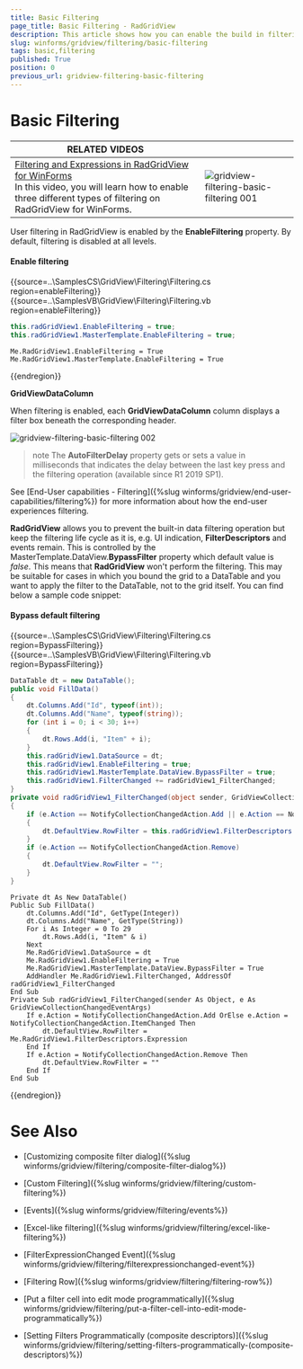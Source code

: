 ```yaml
---
title: Basic Filtering
page_title: Basic Filtering - RadGridView
description: This article shows how you can enable the build in filtering functionality. 
slug: winforms/gridview/filtering/basic-filtering
tags: basic,filtering
published: True
position: 0
previous_url: gridview-filtering-basic-filtering
---
```


# Basic Filtering

| RELATED VIDEOS |  |
| ------ | ------ |
|[Filtering and Expressions in RadGridView for WinForms](http://www.telerik.com/videos/winforms/filtering-and-expressions-in-radgridview-for-winforms)<br>In this video, you will learn how to enable three different types of filtering on RadGridView for WinForms.|![gridview-filtering-basic-filtering 001](images/gridview-filtering-basic-filtering001.png)|

User filtering in RadGridView is enabled by the __EnableFiltering__ property. By default, filtering is disabled at all levels.

#### Enable filtering

{{source=..\SamplesCS\GridView\Filtering\Filtering.cs region=enableFiltering}} 
{{source=..\SamplesVB\GridView\Filtering\Filtering.vb region=enableFiltering}} 

````C#
this.radGridView1.EnableFiltering = true;
this.radGridView1.MasterTemplate.EnableFiltering = true;

````
````VB.NET
Me.RadGridView1.EnableFiltering = True
Me.RadGridView1.MasterTemplate.EnableFiltering = True

````

{{endregion}} 

__GridViewDataColumn__

When filtering is enabled, each __GridViewDataColumn__ column displays a filter box beneath the corresponding header.

![gridview-filtering-basic-filtering 002](images/gridview-filtering-basic-filtering002.png)

>note The __AutoFilterDelay__ property gets or sets a value in milliseconds that indicates the delay between the last key press and the filtering operation (available since R1 2019 SP1).

See [End-User capabilities - Filtering]({%slug winforms/gridview/end-user-capabilities/filtering%}) for more information about how the end-user experiences filtering.

**RadGridView** allows you to prevent the built-in data filtering operation but keep the filtering life cycle as it is, e.g. UI indication, **FilterDescriptors** and events remain. This is controlled by the MasterTemplate.DataView.**BypassFilter** property which default value is *false*. This means that **RadGridView** won't perform the filtering. This may be suitable for cases in which you bound the grid to a DataTable and you want to apply the filter to the DataTable, not to the grid itself. You can find below a sample code snippet:

#### Bypass default filtering

{{source=..\SamplesCS\GridView\Filtering\Filtering.cs region=BypassFiltering}} 
{{source=..\SamplesVB\GridView\Filtering\Filtering.vb region=BypassFiltering}} 

````C#
DataTable dt = new DataTable();
public void FillData()
{
    dt.Columns.Add("Id", typeof(int));
    dt.Columns.Add("Name", typeof(string));
    for (int i = 0; i < 30; i++)
    {
        dt.Rows.Add(i, "Item" + i);
    }
    this.radGridView1.DataSource = dt;
    this.radGridView1.EnableFiltering = true;
    this.radGridView1.MasterTemplate.DataView.BypassFilter = true;
    this.radGridView1.FilterChanged += radGridView1_FilterChanged;
}
private void radGridView1_FilterChanged(object sender, GridViewCollectionChangedEventArgs e)
{
    if (e.Action == NotifyCollectionChangedAction.Add || e.Action == NotifyCollectionChangedAction.ItemChanged)
    {
        dt.DefaultView.RowFilter = this.radGridView1.FilterDescriptors.Expression;
    }
    if (e.Action == NotifyCollectionChangedAction.Remove)
    {
        dt.DefaultView.RowFilter = "";
    }
}

````
````VB.NET
Private dt As New DataTable()
Public Sub FillData()
    dt.Columns.Add("Id", GetType(Integer))
    dt.Columns.Add("Name", GetType(String))
    For i As Integer = 0 To 29
        dt.Rows.Add(i, "Item" & i)
    Next
    Me.RadGridView1.DataSource = dt
    Me.RadGridView1.EnableFiltering = True
    Me.RadGridView1.MasterTemplate.DataView.BypassFilter = True
    AddHandler Me.RadGridView1.FilterChanged, AddressOf radGridView1_FilterChanged
End Sub
Private Sub radGridView1_FilterChanged(sender As Object, e As GridViewCollectionChangedEventArgs)
    If e.Action = NotifyCollectionChangedAction.Add OrElse e.Action = NotifyCollectionChangedAction.ItemChanged Then
        dt.DefaultView.RowFilter = Me.RadGridView1.FilterDescriptors.Expression
    End If
    If e.Action = NotifyCollectionChangedAction.Remove Then
        dt.DefaultView.RowFilter = ""
    End If
End Sub

````

{{endregion}} 

# See Also
* [Customizing composite filter dialog]({%slug winforms/gridview/filtering/composite-filter-dialog%})

* [Custom Filtering]({%slug winforms/gridview/filtering/custom-filtering%})

* [Events]({%slug winforms/gridview/filtering/events%})

* [Excel-like filtering]({%slug winforms/gridview/filtering/excel-like-filtering%})

* [FilterExpressionChanged Event]({%slug winforms/gridview/filtering/filterexpressionchanged-event%})

* [Filtering Row]({%slug winforms/gridview/filtering/filtering-row%})

* [Put a filter cell into edit mode programmatically]({%slug winforms/gridview/filtering/put-a-filter-cell-into-edit-mode-programmatically%})

* [Setting Filters Programmatically (composite descriptors)]({%slug winforms/gridview/filtering/setting-filters-programmatically-(composite-descriptors)%})

